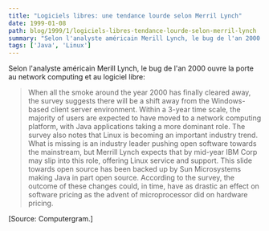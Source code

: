 ```yaml
---
title: "Logiciels libres: une tendance lourde selon Merril Lynch"
date: 1999-01-08
path: blog/1999/1/logiciels-libres-tendance-lourde-selon-merril-lynch
summary: "Selon l'analyste américain Merill Lynch, le bug de l'an 2000 ouvre la porte au network computing et au logiciel libre: When all the smoke around the year 2000 has finally cleared away, the survey suggests there will be a shift away from the Windows- based client server environment."
tags: ['Java', 'Linux']
---
```


<P>
Selon l'analyste américain Merill Lynch, le bug de l'an 2000 ouvre la porte
au network computing et au logiciel libre:
</P>

<BLOCKQUOTE>
When all the smoke around the year 2000 has
finally cleared away, the survey suggests there will be a shift
away from the Windows- based client server environment. Within
a 3-year time scale, the majority of users are expected to have
moved to a network computing platform, with Java applications
taking a more dominant role. The survey also notes that Linux
is becoming an important industry trend. What is missing is an
industry leader pushing open software towards the mainstream,
but Merrill Lynch expects that by mid-year IBM Corp may slip
into this role, offering Linux service and support. This slide
towards open source has been backed up by Sun Microsystems
making Java in part open source. According to the survey, the
outcome of these changes could, in time, have as drastic an
effect on software pricing as the advent of microprocessor did
on hardware pricing.
</BLOCKQUOTE>
<P>
[Source: Computergram.]
</P>


